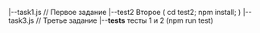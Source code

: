 |--task1.js // Первое задание
|--test2 Второе ( cd test2; npm install; )
|--task3.js // Третье задание
|--__tests__ тесты 1 и 2 (npm run test)


